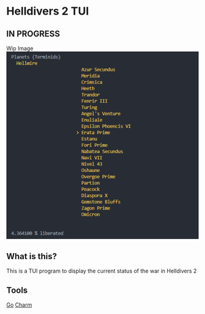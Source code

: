 # Helldivers 2 TUI


## IN PROGRESS
Wip Image
![WiP image](./assets/list.PNG)



## What is this?
This is a TUI program to display the current status of the war in Helldivers 2 


## Tools
[Go](https://go.dev/)
[Charm](https://charm.sh/libs/)
